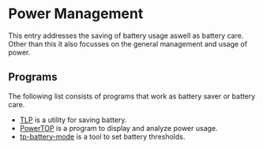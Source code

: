# Power Management

This entry addresses the saving of battery usage aswell as battery care.
Other than this it also focusses on the general management and usage of power.

## Programs

The following list consists of programs that work as battery saver or battery care.

- [TLP](/wiki/linux/tlp.md) is a utility for saving battery.
- [PowerTOP](https://github.com/fenrus75/powertop) is a program to display and analyze power usage.
- [tp-battery-mode](https://github.com/zhanghai/tp-battery-mode) is a tool to set battery  thresholds.
